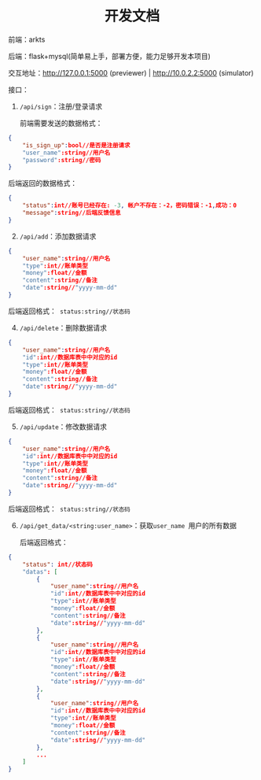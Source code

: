 # <center>开发文档</center>

前端：arkts

后端：flask+mysql(简单易上手，部署方便，能力足够开发本项目)

交互地址：http://127.0.0.1:5000 (previewer) | http://10.0.2.2:5000 (simulator) 

接口：

1. ```/api/sign```：注册/登录请求

   前端需要发送的数据格式：

```json
{
    "is_sign_up":bool//是否是注册请求
    "user_name":string//用户名
    "password":string//密码
}
```

后端返回的数据格式：

```json
{
    "status":int//账号已经存在: -3, 帐户不存在：-2，密码错误：-1,成功：0
    "message":string//后端反馈信息
}
```

2. ```/api/add```：添加数据请求

```JSON
{
    "user_name":string//用户名
    "type":int//账单类型
    "money":float//金额
    "content":string//备注
    "date":string//"yyyy-mm-dd"
}
```

后端返回格式：``` status:string//状态码```

4. ```/api/delete```：删除数据请求

```JSON
{
    "user_name":string//用户名
    "id":int//数据库表中中对应的id
    "type":int//账单类型
    "money":float//金额
    "content":string//备注
    "date":string//"yyyy-mm-dd"
}
```

后端返回格式：``` status:string//状态码```

5. ```/api/update```：修改数据请求

```JSON
{
    "user_name":string//用户名
    "id":int//数据库表中中对应的id
    "type":int//账单类型
    "money":float//金额
    "content":string//备注
    "date":string//"yyyy-mm-dd"
}
```

后端返回格式：``` status:string//状态码```

6. ```/api/get_data/<string:user_name>```：获取``user_name ``用户的所有数据

   后端返回格式：

```JSON
{
    "status": int//状态码
    "datas": [
        {
            "user_name":string//用户名
            "id":int//数据库表中中对应的id
            "type":int//账单类型
            "money":float//金额
            "content":string//备注
            "date":string//"yyyy-mm-dd"
        },
        {
            "user_name":string//用户名
            "id":int//数据库表中中对应的id
            "type":int//账单类型
            "money":float//金额
            "content":string//备注
            "date":string//"yyyy-mm-dd"
        },
        {
            "user_name":string//用户名
            "id":int//数据库表中中对应的id
            "type":int//账单类型
            "money":float//金额
            "content":string//备注
            "date":string//"yyyy-mm-dd"
        },
        ...
    ]
}
```
